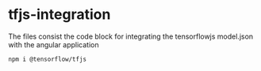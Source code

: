 # tfjs-integration

The files consist the code block for integrating the tensorflowjs model.json with the angular application 

`npm i @tensorflow/tfjs`
